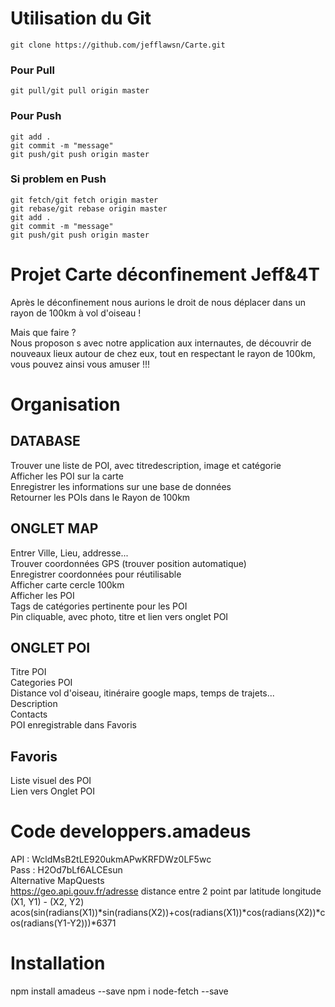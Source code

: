 # Utilisation du Git
```
git clone https://github.com/jefflawsn/Carte.git  
```

### Pour Pull
```
git pull/git pull origin master  
```

### Pour Push
```
git add .  
git commit -m "message"  
git push/git push origin master  
```

### Si problem en Push
```
git fetch/git fetch origin master  
git rebase/git rebase origin master  
git add .  
git commit -m "message"  
git push/git push origin master  
```

# Projet Carte déconfinement Jeff&4T
Après le déconfinement nous aurions le droit de nous déplacer dans un rayon de 100km à vol d'oiseau !  
  
Mais que faire ?  
Nous proposon s avec notre application aux internautes, de découvrir de nouveaux lieux autour de chez eux, tout en respectant le rayon de 100km, vous pouvez ainsi vous amuser !!!  

# Organisation  
## DATABASE 
Trouver une liste de POI, avec titredescription, image et catégorie  
Afficher les POI sur la carte  
Enregistrer les informations sur une base de données  
Retourner les POIs dans le Rayon de 100km  

## ONGLET MAP
Entrer Ville, Lieu, addresse...  
Trouver coordonnées GPS (trouver position automatique)  
Enregistrer coordonnées pour réutilisable  
Afficher carte cercle 100km  
Afficher les POI  
Tags de catégories pertinente pour les POI  
Pin cliquable, avec photo, titre et lien vers onglet POI  

## ONGLET POI
Titre POI  
Categories POI  
Distance vol d'oiseau, itinéraire google maps, temps de trajets...  
Description  
Contacts  
POI enregistrable dans Favoris  

## Favoris
Liste visuel des POI  
Lien vers Onglet POI  

# Code developpers.amadeus
API : WcldMsB2tLE920ukmAPwKRFDWz0LF5wc  
Pass : H2Od7bLf6ALCEsun  
Alternative MapQuests  
https://geo.api.gouv.fr/adresse
distance entre 2 point par latitude longitude (X1, Y1) - (X2, Y2)
acos(sin(radians(X1))*sin(radians(X2))+cos(radians(X1))*cos(radians(X2))*cos(radians(Y1-Y2)))*6371

# Installation
npm install amadeus --save
npm i node-fetch --save
